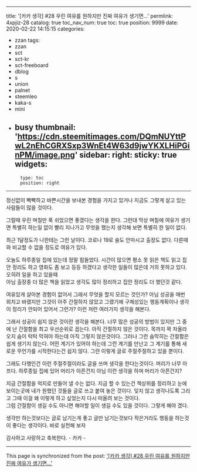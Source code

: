 
---
title: '[카카 생각] #28 우린 여유를 원하지만 진짜 여유가 생기면...'
permlink: 4xpjiz-28
catalog: true
toc_nav_num: true
toc: true
position: 9999
date: 2020-02-22 14:15:15
categories:
- zzan
tags:
- zzan
- sct
- sct-kr
- sct-freeboard
- dblog
- s
- union
- palnet
- steemleo
- kaka-s
- mini
- busy
thumbnail: 'https://cdn.steemitimages.com/DQmNUYttPwL2nEhCGRXSxp3WnEt4W63d9jwYKXLHiPGinPM/image.png'
sidebar:
    right:
        sticky: true
widgets:
    -
        type: toc
        position: right
---


정신없이 빡빡하고 바쁜시간을 보내본 경험을 가지고 
있거나 지금도 그렇게 살고 있는 사람들이 많을 것이다. 

그럴때 우린 며칠만 푹 쉬었으면 좋겠다는 생각을 한다.
그런대 막상 며칠에 여유가 생기면 특별히 하는일 없이
빨리 지나가고  무엇을 했는지 생각해 보면 특별히 한 일이 없다.

최근 1달정도가 나한테는 그런 날이다. 코로나 19로 술도 안마시고
 출장도 없다. 다른때와 비교할 수 없을 정도로 여유가 있다.

오늘도 하루종일 집에 있는데 정말 힘들었다. 
시간이 많으면 평소 못 읽은 책도 읽고 집안 정리도
하고 영화도 좀 보고 등등 하겠다고 생각한 일들이
많은데 거의 못하고 있다. 오히려  일을 하고 있을때  
아님 출장중 더 많은 책을 읽었고 생각도 많이 정리하고 
집안 정리도 더 했던것 같다.

여유있게 살아본 경험이 없어서 그래서 무엇을 할지
모르는 것인가?  아님 성공을 매번 외치고 바랬지만
그것이 아주 간절하지 않았고 그랬기에 구체성있는
행동계획이나 생각이 정리가 안되어 있어서 그런가?
이런 저런 여러가지 생각을 해본다.

그래서 성공이 쉽지 않은 것이란 생각을 해본다.
너무 많은 성공의 방법이 있지만 그 중에 난 간절함을
최고 우선순위로 꼽는다.  아직 간절하지 않은 것이다.
목까지 꽉 차올라 오지 숨이 턱턱 막혀야 하는데 아직
그렇지 않은것이다.  그러나 그런 숨막히는 간절함은
쉽게 생기지 않는다.  어떤 계기가 있어야 하는데 그런 
계기를 만난고 그 계기를 통해 새로운 무언가를 시작한다는건
쉽지 않다.  그랸 이렇게 글로 주절주절하고 있을 뿐이다. 

그래도 다행인건 이런 주절주절이라도 글을 쓰며 
생각을 한다는것이다.  머리가 너무 아프다.  하루종일
집에 있어 머리가 아픈건지 아님 이런 생각을 하며 
머리가 아픈건지?  

지금 간절함을 억지로 만들어 낼 수는 없다. 
지금 할 수 있는건 책상위를 정리하고 눈에 보이는곳에
내가 원했던 것들을 글로 쓰고 붙여 놓은 것이다. 
잊지 않고 생각나도록 그리고 그때 이걸 왜 이렇게 하고
싶었는지 다시 떠올려 보는 것이다.  
그럼 간절함이 생길 수도 아니면 해야할 일이 생길 수도 있을
것이다.  그렇게 해야 겠다. 

생각만 하는것보다는 글로 남기는게 좋고 글만 남기는것보다
작은거라도 행동을 하는것이 좋다는 생각이다. 
바로 실천해 보자

감사하고 사랑하고 축복한다. - 카카 -

- - -

This page is synchronized from the post: ['[카카 생각] #28 우린 여유를 원하지만 진짜 여유가 생기면...'](https://steemit.com/@kibumh/4xpjiz-28)
